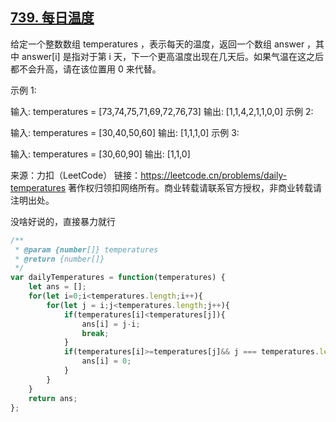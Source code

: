 ## [739. 每日温度](https://leetcode.cn/problems/daily-temperatures/)

给定一个整数数组 temperatures ，表示每天的温度，返回一个数组 answer ，其中 answer[i] 是指对于第 i 天，下一个更高温度出现在几天后。如果气温在这之后都不会升高，请在该位置用 0 来代替。

 

示例 1:

输入: temperatures = [73,74,75,71,69,72,76,73]
输出: [1,1,4,2,1,1,0,0]
示例 2:

输入: temperatures = [30,40,50,60]
输出: [1,1,1,0]
示例 3:

输入: temperatures = [30,60,90]
输出: [1,1,0]

来源：力扣（LeetCode）
链接：https://leetcode.cn/problems/daily-temperatures
著作权归领扣网络所有。商业转载请联系官方授权，非商业转载请注明出处。

没啥好说的，直接暴力就行

```js
/**
 * @param {number[]} temperatures
 * @return {number[]}
 */
var dailyTemperatures = function(temperatures) {
    let ans = [];
    for(let i=0;i<temperatures.length;i++){
        for(let j = i;j<temperatures.length;j++){
            if(temperatures[i]<temperatures[j]){
                ans[i] = j-i;
                break;
            }
            if(temperatures[i]>=temperatures[j]&& j === temperatures.length-1){
                ans[i] = 0;
            }
        }
    }
    return ans;
};
```

